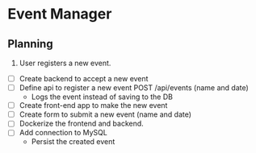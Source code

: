 # Event Manager

## Planning

1. User registers a new event.
 - [ ] Create backend to accept a new event
 - [ ] Define api to register a new event POST /api/events (name and date)
   - Logs the event instead of saving to the DB
 - [ ] Create front-end app to make the new event 
 - [ ] Create form to submit a new event (name and date)
 - [ ] Dockerize the frontend and backend.
 - [ ] Add connection to MySQL
   - Persist the created event